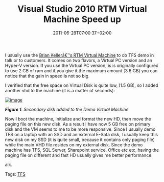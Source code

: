 ﻿---
title: "Visual Studio 2010 RTM Virtual Machine Speed up"
description: ""
date: 2011-06-28T07:00:37+02:00
draft: false
tags: [Tfs]
categories: [Team Foundation Server]
---
I usually use the [Brian Kellerâ€™s RTM Virtual Machine](http://blogs.msdn.com/b/briankel/archive/2011/05/12/may-2011-refresh-of-visual-studio-2010-rtm-virtual-machine-with-sample-data-and-hands-on-labs.aspx) to do TFS demo in talk or to customers. It comes on two flavors, a Virtual PC version and an Hyper-V version. If you use the Virtual PC version, is is originally configured to use 2 GB of ram and if you give it the maximum amount (3.6 GB) you can notice that the gain in speed is not so big.

I verified that the free space on Virtual Disk is quite low, (1.5 GB), so I added another vhd to the machine (it is a matter of seconds):

[![image](http://www.codewrecks.com/blog/wp-content/uploads/2011/06/image_thumb12.png "image")](http://www.codewrecks.com/blog/wp-content/uploads/2011/06/image12.png)

 ***Figure 1***: *Secondary disk added to the Demo Virtual Machine*

Now I boot the machine, initialize and format the new HD, then move the paging file on this new disk. As a result I have now 5 GB free on primary disk and the VM seems to me to be more responsive. Since I usually demo TFS on a laptop with an SSD and an external E-Sata disk, I usually keep this new disk on my SSD (it is quite small, because it contains only paging file) while the main VHD file resides on my external disk. Since the demo machine has TFS, SQL Server, Sharepoint service, Office etc etc, having the paging file on different and fast HD usually gives me better performance.

alk.

Tags: [TFS](http://technorati.com/tag/TFS)
